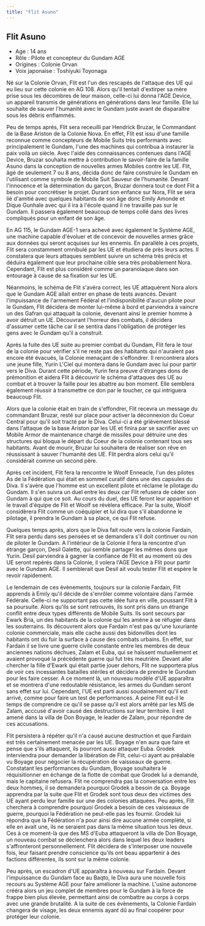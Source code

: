```yaml
---
title: "Flit Asuno"
---
```


Flit Asuno
----------



- Age : 14 ans  
- Rôle : Pilote et concepteur du Gundam AGE  
- Origines : Colonie Orvan  
- Voix japonaise : Toshiyuki Toyonaga


Né sur la Colonie Orvan, Flit est l'un des rescapés de l'attaque des UE qui eu lieu sur cette colonie en AG 108. Alors qu'il tentait d'extirper sa mère prise sous les décombres de leur maison, celle-ci lui donna l'AGE Device, un appareil transmis de générations en générations dans leur famille. Elle lui souhaite de sauver l'humanité avec le Gundam juste avant de disparaître sous les débris enflammés. 


Peu de temps après, Flit sera receuilli par Hendrick Bruzar, le Commandant de la Base Ariston de la Colonie Nova. En effet, Flit est issu d'une famille reconnue comme concepteurs de Mobile Suits très performants avec principalement le Gundam, l'une des machines qui contribua à instaurer la paix voilà un siècle. Avec l'aide des connaissances contenues dans l'AGE Device, Bruzar souhaita mettre à contribution le savoir-faire de la famille Asuno dans la conception de nouvelles armes Mobiles contre les UE. Flit, âgé de seulement 7 ou 8 ans, décida donc de faire construire le Gundam en l'utilisant comme symbole de Mobile Suit Sauveur de l'humanité. Devant l'innocence et la détermination du garçon, Bruzar donnera tout ce dont Flit a besoin pour concrétiser le projet. Durant son enfance sur Nora, Flit se sera lié d'amitié avec quelques habitants de son âge donc Emily Amonde et Dique Gunhale avec qui il ira à l'école quand il ne travaille pas sur le Gundam. Il passera également beaucoup de temps collé dans des livres compliqués pour un enfant de son âge. 


En AG 115, le Gundam AGE-1 sera achevé avec également le Système AGE, une machine capable d'évoluer et de concevoir de nouvelles armes grâce aux données qui seront acquises sur les ennemis. En parallèle à ces projets, Flit sera constamment omnibulé par les UE et étudiera de près leurs actes. Il constatera que leurs attaques semblent suivre un schéma très précis et déduira également que leur prochaine cible sera très probablement Nora. Cependant, Flit est plus considéré comme un paranoïaque dans son entourage à cause de sa fixation sur les UE.


Néanmoins, le schéma de Flit s'avéra correct, les UE attaquèrent Nora alors que le Gundam AGE allait entrer en phase de tests avancés. Devant l'impuissance de l'armement Fédéral et l'indisponibilité d'aucun pilote pour le Gundam, Flit décidera de monter lui-même à bord et parviendra à vaincre un des Gafran qui attaquait la colonie, devenant ainsi le premier homme à avoir détruit un UE. Découvrant l'horreur des combats, il décidera d'assumer cette tâche car il se sentira dans l'obligation de protéger les gens avec le Gundam qu'il a construit.


Après la fuite des UE suite au premier combat du Gundam, Flit fera le tour de la colonie pour vérifier s'il ne reste pas des habitants qui n'auraient pas encore été évacués, la Colonie menaçant de s'effondrer. Il rencontrera alors une jeune fille, Yurin L'Ciel qui montera dans le Gundam avec lui pour partir vers le Diva. Durant cette période, Yurin fera preuve d'étranges dons de prémonition et aidera Flit à découvrir le schéma d'attaques des UE au combat et à trouver la faille pour les abattre au bon moment. Elle semblera également réussir à transmettre ce don par le toucher, ce qui intriguera beaucoup Flit.


Alors que la colonie était en train de s'effondrer, Flit recevra un message du commandant Bruzar, resté sur place pour activer la déconnexion du Coeur Central pour qu'il soit tracté par le Diva. Celui-ci a été grièvement blessé dans l'attaque de la base Ariston par les UE et finira par se sacrifier avec un Mobile Armor de maintenance chargé de missiles pour détruire une des structures qui bloqua le départ du Coeur de la colonie contenant tous ses habitants. Avant de mourir, Bruzar lui souhaitera de réaliser son rêve en réussissant à sauver l'humanité des UE. Flit perdra alors celui qu'il considérait comme un second père. 


Après cet incident, Flit fera la rencontre le Woolf Enneacle, l'un des pilotes As de la Fédération qui était en sommeil curatif dans une des capsules du Diva. Il s'avère que l'homme est un excellent pilote et réclame le pilotage du Gundam. Il s'en suivra un duel entre les deux car Flit refusera de céder son Gundam à qui que ce soit. Au cours du duel, des UE feront leur apparition et le travail d'équipe de Flit et Woolf se révèlera efficace. Par la suite, Woolf considèrera Flit comme un coéquipier et lui dira que s'il abandonne le pilotage, il prendra le Gundam à sa place, ce qui Flit refuse.  


Quelques temps après, alors que le Diva fait route vers la colonie Fardain, Flit sera perdu dans ses pensées et se demandera s'il doit continuer ou non de piloter le Gundam. A l'intérieur de la Colonie il fera la rencontre d'un étrange garçon, Desil Galette, qui semble partager les mêmes dons que Yurin. Desil parviendra à gagner la confiance de Flit et au moment où des UE seront repérés dans la Colonie, il volera l'AGE Device à Flit pour partir avec le Gundam AGE. Il semblerait que Desil ait voulu tester Flit et espère le revoir rapidement.  


Le lendemain de ces évènements, toujours sur la colonie Fardain, Flit apprends à Emily qu'il décide de s'enrôler comme volontaire dans l'armée Fédérale. Celle-ci ne supportant pas cette idée fuira en ville, poussant Flit à sa poursuite. Alors qu'ils se sont retrouvés, ils sont pris dans un étrange conflit entre deux types différents de Mobile Suits. Ils sont secours par Ewark Bria, un des habitants de la colonie qui les amène à se réfugier dans les souterrains. Ils découvrent alors que Fardain n'est pas qu'une luxuriante colonie commerciale, mais elle cache aussi des bidonvilles dont les habitants ont du fuir la surface à cause des combats urbains. En effet, sur Fardain il se livre une guerre civile constante entre les membres de deux anciennes nations déchues, Zalam et Euba, qui se haïssent mutuellement et avaient provoqué la précédente guerre qui fut très meutrière. Devant aller chercher la fille d'Ewark qui était partie jouer dehors, Flit ne supportera plus de voir ces incessantes batailles stériles et décidera de prendre le Gundam pour les faire cesser. A ce moment là, un nouveau modèle d'UE apparaîtra et se montrera d'une redoutable résistance, les armes du Gundam seront sans effet sur lui. Cependant, l'UE est parti aussi soudainement qu'il est arrivé, comme pour faire un test de performances. A peine Flit eut-il le temps de comprendre ce qu'il se passe qu'il est alors arrêté par les MS de Zalam, acccusé d'avoir causé des destructions sur leur territoire. Il est amené dans la villa de Don Boyage, le leader de Zalam, pour répondre de ces accusations. 


Flit persistera à répéter qu'il n'a causé aucune destruction et que Fardain est très certainement menacée par les UE. Boyage n'en aura que faire et pense que s'ils attaquent, ils pourront aussi attaquer Euba. Grodek interviendra pour demander la libération de Flit, celui-ci ayant au préalable vu Boyage pour négocier la récupération de vaisseaux de guerre. Constatant les performances du Gundam, Boyage souhaitera le réquisitionner en échange de la flotte de combat que Grodek lui a demandé, mais le capitaine refusera. Flit ne comprendra pas la conversation entre les deux hommes, il se demandera pourquoi Grodek a besoin de ça. Boyage apprendra par la suite que Flit et Grodek sont tous deux des victimes des UE ayant perdu leur famille sur une des colonies attaquées. Peu après, Flit cherchera à comprendre pourquoi Grodek a besoin de ces vaisseaux de guerre, pourquoi la Fédération ne peut-elle pas les fournir. Grodek lui répondra que la Fédération n'a pour ainsi dire aucune armée complète, si elle en avait une, ils ne seraient pas dans la même situation tous les deux. Ces à ce moment-là que des MS d'Euba attaqueront la villa de Don Boyage, un nouveau combat se déclenchera alors dans lequel les deux leaders s'affronteront personnellement. Flit décidera de s'interposer une nouvelle fois, leur faisant prendre conscience qu'ils ont beau appartenir à des factions différentes, ils sont sur la même colonie. 


Peu après, un escadron d'UE apparaîtra à nouveau sur Fardain. Devant l'impuissance du Gundam face au Baqto, le Diva aura une nouvelle fois recours au Système AGE pour faire améliorer la machine. L'usine autonome crééra alors un jeu complet de membres pour le Gundam à la force de frappe bien plus élevée, permettant ainsi de combattre au corps à corps avec une grande brutalité. A la suite de ces évènements, la Colonie Fardain changera de visage, les deux ennemis ayant dû au final coopérer pour protéger leur colonie.  

